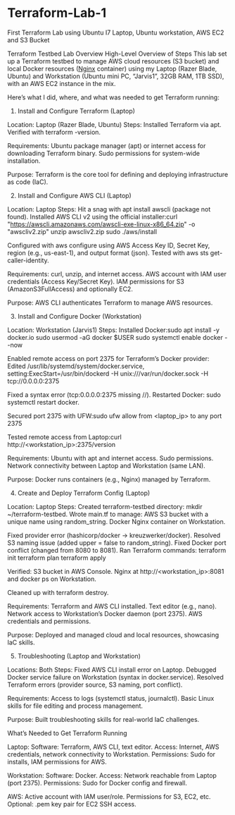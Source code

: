 # Terraform-Lab-1
First Terraform Lab using Ubuntu I7 Laptop, Ubuntu workstation, AWS EC2 and S3 Bucket

Terraform Testbed Lab Overview
High-Level Overview of Steps
This lab set up a Terraform testbed to manage AWS cloud resources (S3 bucket) and local Docker resources ([Nginx](https://vishnu.hashnode.dev/nginx-cheatsheet) container) using my Laptop (Razer Blade, Ubuntu) and Workstation (Ubuntu mini PC, “Jarvis1”, 32GB RAM, 1TB SSD), with an AWS EC2 instance in the mix. 

Here’s what I did, where, and what was needed to get Terraform running:
1. Install and Configure Terraform (Laptop)

Location: Laptop (Razer Blade, Ubuntu)
Steps:
Installed Terraform via apt.
Verified with terraform -version.


Requirements:
Ubuntu package manager (apt) or internet access for downloading Terraform binary.
Sudo permissions for system-wide installation.

Purpose: Terraform is the core tool for defining and deploying infrastructure as code (IaC).

2. Install and Configure AWS CLI (Laptop)

Location: Laptop
Steps:
Hit a snag with apt install awscli (package not found).
Installed AWS CLI v2 using the official installer:curl "https://awscli.amazonaws.com/awscli-exe-linux-x86_64.zip" -o "awscliv2.zip"
unzip awscliv2.zip
sudo ./aws/install

Configured with aws configure using AWS Access Key ID, Secret Key, region (e.g., us-east-1), and output format (json).
Tested with aws sts get-caller-identity.

Requirements:
curl, unzip, and internet access.
AWS account with IAM user credentials (Access Key/Secret Key).
IAM permissions for S3 (AmazonS3FullAccess) and optionally EC2.

Purpose: AWS CLI authenticates Terraform to manage AWS resources.

3. Install and Configure Docker (Workstation)

Location: Workstation (Jarvis1)
Steps:
Installed Docker:sudo apt install -y docker.io
sudo usermod -aG docker $USER
sudo systemctl enable docker --now

Enabled remote access on port 2375 for Terraform’s Docker provider:
Edited /usr/lib/systemd/system/docker.service, setting:ExecStart=/usr/bin/dockerd -H unix:///var/run/docker.sock -H tcp://0.0.0.0:2375

Fixed a syntax error (tcp:0.0.0.0:2375 missing //).
Restarted Docker: sudo systemctl restart docker.

Secured port 2375 with UFW:sudo ufw allow from <laptop_ip> to any port 2375

Tested remote access from Laptop:curl http://<workstation_ip>:2375/version

Requirements:
Ubuntu with apt and internet access.
Sudo permissions.
Network connectivity between Laptop and Workstation (same LAN).

Purpose: Docker runs containers (e.g., Nginx) managed by Terraform.

4. Create and Deploy Terraform Config (Laptop)

Location: Laptop
Steps:
Created terraform-testbed directory: mkdir ~/terraform-testbed.
Wrote main.tf to manage:
AWS S3 bucket with a unique name using random_string.
Docker Nginx container on Workstation.

Fixed provider error (hashicorp/docker → kreuzwerker/docker).
Resolved S3 naming issue (added upper = false to random_string).
Fixed Docker port conflict (changed from 8080 to 8081).
Ran Terraform commands:
terraform init
terraform plan
terraform apply

Verified:
S3 bucket in AWS Console.
Nginx at http://<workstation_ip>:8081 and docker ps on Workstation.

Cleaned up with terraform destroy.

Requirements:
Terraform and AWS CLI installed.
Text editor (e.g., nano).
Network access to Workstation’s Docker daemon (port 2375).
AWS credentials and permissions.

Purpose: Deployed and managed cloud and local resources, showcasing IaC skills.

5. Troubleshooting (Laptop and Workstation)

Locations: Both
Steps:
Fixed AWS CLI install error on Laptop.
Debugged Docker service failure on Workstation (syntax in docker.service).
Resolved Terraform errors (provider source, S3 naming, port conflict).

Requirements:
Access to logs (systemctl status, journalctl).
Basic Linux skills for file editing and process management.

Purpose: Built troubleshooting skills for real-world IaC challenges.

What’s Needed to Get Terraform Running

Laptop:
Software: Terraform, AWS CLI, text editor.
Access: Internet, AWS credentials, network connectivity to Workstation.
Permissions: Sudo for installs, IAM permissions for AWS.

Workstation:
Software: Docker.
Access: Network reachable from Laptop (port 2375).
Permissions: Sudo for Docker config and firewall.

AWS:
Active account with IAM user/role.
Permissions for S3, EC2, etc.
Optional: .pem key pair for EC2 SSH access.
